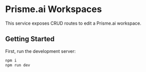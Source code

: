 # Prisme.ai Workspaces

This service exposes CRUD routes to edit a Prisme.ai workspace.

## Getting Started

First, run the development server:

```bash
npm i
npm run dev
```

